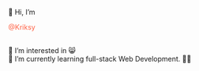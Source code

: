 👋 Hi, I’m <p style="color:Tomato"> @Kriksy </p> <br>
👀 I’m interested in 😸 <br>
🌱 I’m currently learning full-stack Web Development. ✌🏻 <br>



